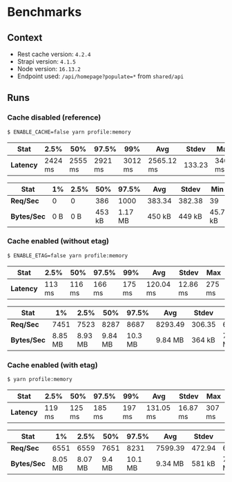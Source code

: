 # Benchmarks

## Context

- Rest cache version: `4.2.4`
- Strapi version: `4.1.5`
- Node version: `16.13.2`
- Endpoint used: `/api/homepage?populate=*` from `shared/api`

## Runs

### Cache disabled (reference)

```sh
$ ENABLE_CACHE=false yarn profile:memory
```

| Stat        | 2.5%    | 50%     | 97.5%   | 99%     | Avg        | Stdev     | Max     |
| ----------- | ------- | ------- | ------- | ------- | ---------- | --------- | ------- |
| **Latency** | 2424 ms | 2555 ms | 2921 ms | 3012 ms | 2565.12 ms | 133.23 | 3401 ms |

| Stat          | 1%  | 2.5% | 50%    | 97.5%   | Avg    | Stdev  | Min    |
| ------------- | --- | ---- | ------ | ------- | ------ | ------ | ------ |
| **Req/Sec**   | 0   | 0    | 386    | 1000    | 383.34 | 382.38 | 39     |
| **Bytes/Sec** | 0 B | 0 B  | 453 kB | 1.17 MB | 450 kB | 449 kB | 45.7 kB |

### Cache enabled (without etag)

```sh
$ ENABLE_ETAG=false yarn profile:memory
```

| Stat        | 2.5%   | 50%    | 97.5%  | 99%    | Avg       | Stdev   | Max    |
| ----------- | ------ | ------ | ------ | ------ | --------- | ------- | ------ |
| **Latency** | 113 ms | 116 ms | 166 ms | 175 ms | 120.04 ms | 12.86 ms | 275 ms |

| Stat          | 1%      | 2.5%    | 50%     | 97.5%   | Avg     | Stdev  | Min     |
| ------------- | ------- | ------- | ------- | ------- | ------- | ------ | ------- |
| **Req/Sec**   | 7451    | 7523    | 8287    | 8687    | 8293.49 | 306.35 | 6381    |
| **Bytes/Sec** | 8.85 MB | 8.93 MB | 9.84 MB | 10.3 MB | 9.84 MB | 364 kB | 7.57 MB |

### Cache enabled (with etag)

```sh
$ yarn profile:memory
```

| Stat        | 2.5%   | 50%    | 97.5%  | 99%    | Avg       | Stdev    | Max    |
| ----------- | ------ | ------ | ------ | ------ | --------- | -------- | ------ |
| **Latency** | 119 ms | 125 ms | 185 ms | 197 ms | 131.05 ms | 16.87 ms | 307 ms |

| Stat          | 1%      | 2.5%    | 50%     | 97.5%   | Avg     | Stdev  | Min     |
| ------------- | ------- | ------- | ------- | ------- | ------- | ------ | ------- |
| **Req/Sec**   | 6551    | 6559    | 7651    | 8231    | 7599.39 | 472.94  | 6100    |
| **Bytes/Sec** | 8.05 MB | 8.07 MB | 9.4 MB | 10.1 MB | 9.34 MB | 581 kB | 7.5 MB |
